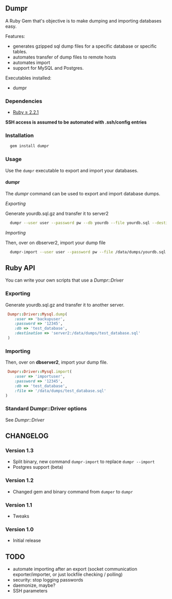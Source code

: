 ## Dumpr
A Ruby Gem that's objective is to make dumping and importing databases easy.

Features:
* generates gzipped sql dump files for a specific database or specific tables.
* automates transfer of dump files to remote hosts
* automates import
* support for MySQL and Postgres.

Executables installed:
* dumpr

### Dependencies
* [Ruby &#8805; 2.2.1](http://www.ruby-lang.org/en/downloads/)

**SSH access is assumed to be automated with .ssh/config entries**

### Installation

```sh
  gem install dumpr
```
### Usage

Use the `dumpr` executable to export and import your databases.

#### dumpr

The *dumpr* command can be used to export and import database dumps.

*Exporting*

Generate yourdb.sql.gz and transfer it to server2

```sh
  dumpr --user user --password pw --db yourdb --file yourdb.sql --destination dbserver2:/data/dumps/
```

*Importing*

Then, over on dbserver2, import your dump file
```sh
  dumpr-import --user user --password pw --file /data/dumps/yourdb.sql
```

## Ruby API

You can write your own scripts that use a *Dumpr::Driver*

### Exporting

Generate yourdb.sql.gz and transfer it to another server.

```ruby
 Dumpr::Driver::Mysql.dump( 
    :user => 'backupuser', 
    :password => '12345',
    :db => 'test_database', 
    :destination => 'server2:/data/dumps/test_database.sql'
 )
```

### Importing

Then, over on **dbserver2**, import your dump file.
```ruby
 Dumpr::Driver::Mysql.import( 
    :user => 'importuser', 
    :password => '12345',
    :db => 'test_database', 
    :file => '/data/dumps/test_database.sql'
)
```

### Standard Dumpr::Driver options

See *Dumpr::Driver*
  
  
## CHANGELOG

### Version 1.3
* Split binary, new command `dumpr-import` to replace `dumpr --import`
* Postgres support (beta)

### Version 1.2
* Changed gem and binary command from `dumper` to `dumpr`

### Version 1.1
* Tweaks

### Version 1.0
* Initial release

## TODO
* automate importing after an export (socket communication exporter/importer, or just lockfile checking / polling)
* security: stop logging passwords
* daemonize, maybe?
* SSH parameters
